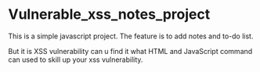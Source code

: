 # Vulnerable_xss_notes_project

This is a simple javascript project. The feature is to add notes and to-do list. 

But it is XSS vulnerability can u find it what HTML and JavaScript command can used to skill up your xss vulnerability.
